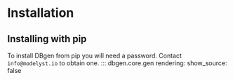 # Installation

## Installing with pip

To install DBgen from pip you will need a password. Contact `info@modelyst.io`
to obtain one.
::: dbgen.core.gen
    rendering:
        show_source: false
